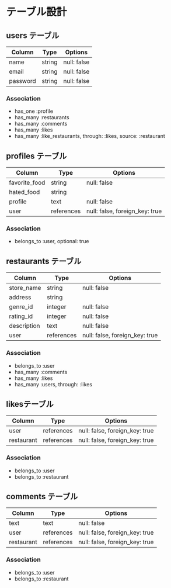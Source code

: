 # テーブル設計

## users テーブル

| Column   | Type   | Options     |
| -------- | ------ | ----------- |
| name     | string | null: false |
| email    | string | null: false |
| password | string | null: false |

### Association

- has_one :profile
- has_many :restaurants
- has_many :comments
- has_many :likes
- has_many :like_restaurants, through: :likes, source: :restaurant

## profiles テーブル

| Column        | Type       | Options                        |
| ------------- | ---------- | ------------------------------ |
| favorite_food | string     | null: false                    |
| hated_food    | string     |                                |
| profile       | text       | null: false                    |
| user          | references | null: false, foreign_key: true |

### Association

- belongs_to :user, optional: true

## restaurants テーブル

| Column      | Type       | Options                        |
| ----------- | ---------- | ------------------------------ |
| store_name  | string     | null: false                    |
| address     | string     |                                |
| genre_id    | integer    | null: false                    |
| rating_id   | integer    | null: false                    |
| description | text       | null: false                    |
| user        | references | null: false, foreign_key: true |

### Association

- belongs_to :user
- has_many :comments
- has_many :likes
- has_many :users, through: :likes

## likesテーブル

| Column     | Type       | Options                        |
| ---------- | ---------- | ------------------------------ |
| user       | references | null: false, foreign_key: true |
| restaurant | references | null: false, foreign_key: true |

### Association

- belongs_to :user
- belongs_to :restaurant

## comments テーブル

| Column     | Type       | Options                        |
| ---------- | ---------- | ------------------------------ |
| text       | text       | null: false                    |
| user       | references | null: false, foreign_key: true |
| restaurant | references | null: false, foreign_key: true |

### Association

- belongs_to :user
- belongs_to :restaurant